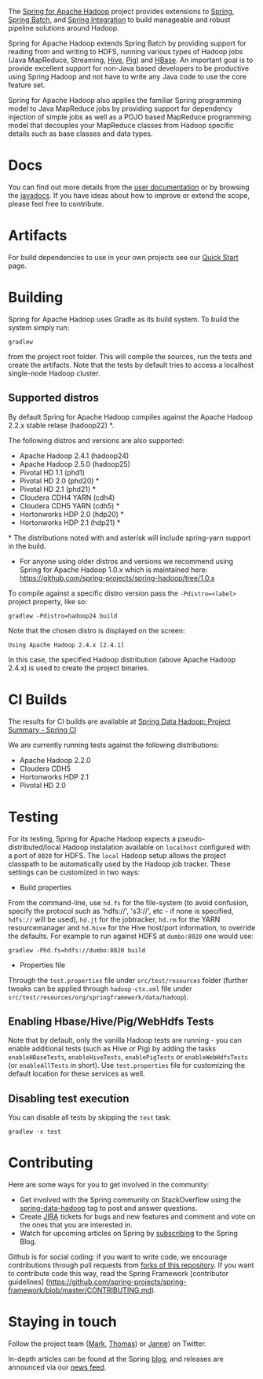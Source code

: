 The [Spring for Apache Hadoop](http://projects.spring.io/spring-hadoop/) project provides extensions to [Spring](http://projects.spring.io/spring-framework/), [Spring Batch](http://projects.spring.io/spring-batch/), and [Spring Integration](http://projects.spring.io/spring-integration/) to build manageable and robust pipeline solutions around Hadoop.

Spring for Apache Hadoop extends Spring Batch by providing support for reading from and writing to HDFS, running various types of Hadoop jobs (Java MapReduce, Streaming, [Hive](http://hive.apache.org),  [Pig](http://pig.apache.org)) and [HBase](http://hbase.apache.org). An important goal is to provide excellent support for non-Java based developers to be productive using Spring Hadoop and not have to write any Java code to use the core feature set.

Spring for Apache Hadoop also applies the familiar Spring programming model to Java MapReduce jobs by providing support for dependency injection of simple jobs as well as a POJO based MapReduce programming model that decouples your MapReduce classes from Hadoop specific details such as base classes and data types.

# Docs

You can find out more details from the [user documentation](http://docs.spring.io/spring-hadoop/docs/current/reference/html/) or by browsing the [javadocs](http://docs.spring.io/spring-hadoop/docs/current/api/). If you have ideas about how to improve or extend the scope, please feel free to contribute.

# Artifacts

For build dependencies to use in your own projects see our [Quick Start](http://projects.spring.io/spring-hadoop/#quick-start) page.

# Building

Spring for Apache Hadoop uses Gradle as its build system. To build the system simply run:

    gradlew

from the project root folder. This will compile the sources, run the tests and create the artifacts. Note that the tests by default tries to access a localhost single-node Hadoop cluster. 

## Supported distros

By default Spring for Apache Hadoop compiles against the Apache Hadoop 2.2.x stable relase (hadoop22) *.

The following distros and versions are also supported:

- Apache Hadoop 2.4.1 (hadoop24)
- Apache Hadoop 2.5.0 (hadoop25)
- Pivotal HD 1.1 (phd1)
- Pivotal HD 2.0 (phd20) *
- Pivotal HD 2.1 (phd21) *
- Cloudera CDH4 YARN (cdh4)
- Cloudera CDH5 YARN (cdh5) *
- Hortonworks HDP 2.0 (hdp20) *
- Hortonworks HDP 2.1 (hdp21) *

\* The distributions noted with and asterisk will include spring-yarn support in the build.

* For anyone using older distros and versions we recommend using Spring for Apache Hadoop 1.0.x which is maintained here: https://github.com/spring-projects/spring-hadoop/tree/1.0.x

To compile against a specific distro version pass the `-Pdistro=<label>` project property, like so:

    gradlew -Pdistro=hadoop24 build

Note that the chosen distro is displayed on the screen:

    Using Apache Hadoop 2.4.x [2.4.1]

In this case, the specified Hadoop distribution (above Apache Hadoop 2.4.x) is used to create the project binaries.

# CI Builds

The results for CI builds are available at [Spring Data Hadoop: Project Summary - Spring CI](https://build.spring.io/browse/SPRINGDATAHADOOP)

We are currently running tests against the following distributions:
* Apache Hadoop 2.2.0
* Cloudera CDH5
* Hortonworks HDP 2.1
* Pivotal HD 2.0

# Testing

For its testing, Spring for Apache Hadoop expects a pseudo-distributed/local Hadoop instalation available on `localhost` configured with a port of `8020` for HDFS. The `local` Hadoop setup allows the project classpath to be automatically used by the Hadoop job tracker. These settings can be customized in two ways:

* Build properties

From the command-line, use `hd.fs` for the file-system (to avoid confusion, specify the protocol such as 'hdfs://', 's3://', etc - if none is specified, `hdfs://` will be used), `hd.jt` for the jobtracker, `hd.rm` for the YARN resourcemanager and `hd.hive` for the Hive host/port information, to override the defaults. For example to run against HDFS at `dumbo:8020` one would use:

    gradlew -Phd.fs=hdfs://dumbo:8020 build

* Properties file

Through the `test.properties` file under `src/test/resources` folder (further tweaks can be applied through `hadoop-ctx.xml` file under `src/test/resources/org/springframework/data/hadoop`).

## Enabling Hbase/Hive/Pig/WebHdfs Tests
Note that by default, only the vanilla Hadoop tests are running - you can enable additional tests (such as Hive or Pig) by adding the tasks `enableHBaseTests`, `enableHiveTests`, `enablePigTests` or `enableWebHdfsTests` (or `enableAllTests` in short). Use `test.properties` file for customizing the default location for these services as well.

## Disabling test execution
You can disable all tests by skipping the `test` task:

    gradlew -x test


# Contributing

Here are some ways for you to get involved in the community:

* Get involved with the Spring community on StackOverflow using the [spring-data-hadoop](http://stackoverflow.com/questions/tagged/spring-data-hadoop) tag to post and answer questions.
* Create [JIRA](https://jira.springframework.org/browse/SHDP) tickets for bugs and new features and comment and vote on the ones that you are interested in.
* Watch for upcoming articles on Spring by [subscribing](http://spring.io/blog.atom) to the Spring Blog.

Github is for social coding: if you want to write code, we encourage contributions through pull requests from [forks of this repository](http://help.github.com/forking/). If you want to contribute code this way, read the Spring Framework [contributor guidelines] (https://github.com/spring-projects/spring-framework/blob/master/CONTRIBUTING.md).

# Staying in touch

Follow the project team ([Mark](http://twitter.com/markpollack), [Thomas](http://twitter.com/trisberg)) or [Janne](https://twitter.com/tunebluez)) on Twitter.

In-depth articles can be found at the Spring [blog](http://spring.io/blog), and releases are announced via our [news feed](http://spring.io/blog/category/news).
